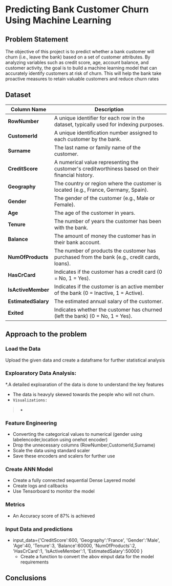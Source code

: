 # Predicting Bank Customer Churn Using Machine Learning

## Problem Statement
The objective of this project is to predict whether a bank customer will churn (i.e., leave the bank) based on a set of customer attributes. By analyzing variables such as credit score, age, account balance, and customer activity, the goal is to build a machine learning model that can accurately identify customers at risk of churn. This will help the bank take proactive measures to retain valuable customers and reduce churn rates

## Dataset

| **Column Name**     | **Description**                                                                                  |
|---------------------|--------------------------------------------------------------------------------------------------|
| **RowNumber**        | A unique identifier for each row in the dataset, typically used for indexing purposes.            |
| **CustomerId**       | A unique identification number assigned to each customer by the bank.                            |
| **Surname**          | The last name or family name of the customer.                                                    |
| **CreditScore**      | A numerical value representing the customer's creditworthiness based on their financial history.  |
| **Geography**        | The country or region where the customer is located (e.g., France, Germany, Spain).              |
| **Gender**           | The gender of the customer (e.g., Male or Female).                                               |
| **Age**              | The age of the customer in years.                                                                |
| **Tenure**           | The number of years the customer has been with the bank.                                         |
| **Balance**          | The amount of money the customer has in their bank account.                                       |
| **NumOfProducts**    | The number of products the customer has purchased from the bank (e.g., credit cards, loans).     |
| **HasCrCard**        | Indicates if the customer has a credit card (0 = No, 1 = Yes).                                   |
| **IsActiveMember**   | Indicates if the customer is an active member of the bank (0 = Inactive, 1 = Active).            |
| **EstimatedSalary**  | The estimated annual salary of the customer.                                                     |
| **Exited**           | Indicates whether the customer has churned (left the bank) (0 = No, 1 = Yes).                    |

## Approach to the problem

### Load the Data
Upload the given data and create a dataframe for further statistical analysis

### Exploaratory Data Analysis:
*.A detailed exploaration of the data is done to understand the key features
* The data is heavyly skewed towards the people who will not churn.
* `Visualizations:`
>  * 
### Feature Engineering
* Converting the categorical values to numerical (gender using labelencoder,location using onehot encoder)
* Drop the unnecessary columns (RowNumber,CustomerId,Surname)
* Scale the data using standard scaler
* Save these encoders and scalers for further use

### Create ANN Model
* Create a fully connected sequential Dense Layered model
* Create logs and callbacks
* Use Tensorboard to monitor the model
### Metrics
* An Accuracy score of 87% is achieved
### Input Data and predictions
* input_data={'CreditScore':600,
            'Geography':'France',
            'Gender':'Male',
            'Age':40,
            'Tenure':3,
            'Balance':60000,
            'NumOfProducts':2,
            'HasCrCard':1,
            'IsActiveMember':1,
            'EstimatedSalary':50000 }
  * Create a function to convert the abov einput data for the model requirements
  
## Conclusions


